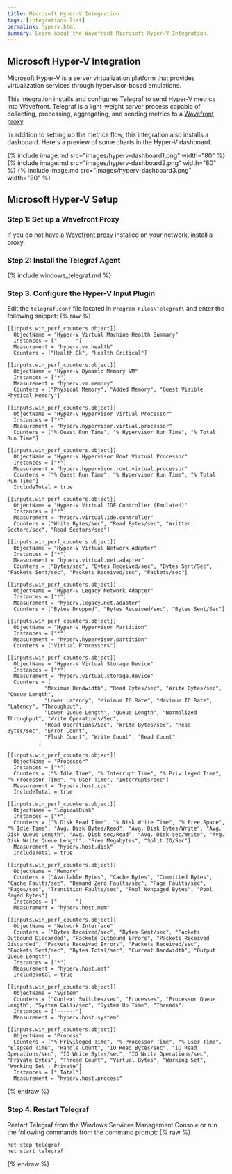 ```yaml
---
title: Microsoft Hyper-V Integration
tags: [integrations list]
permalink: hyperv.html
summary: Learn about the Wavefront Microsoft Hyper-V Integration.
---
```

## Microsoft Hyper-V Integration

Microsoft Hyper-V is a server virtualization platform that provides virtualization services through hypervisor-based emulations.

This integration installs and configures Telegraf to send Hyper-V metrics into Wavefront. Telegraf is a light-weight server process capable of collecting, processing, aggregating, and sending metrics to a [Wavefront proxy](https://docs.wavefront.com/proxies.html).

In addition to setting up the metrics flow, this integration also installs a dashboard. Here's a preview of some charts in the Hyper-V dashboard.

{% include image.md src="images/hyperv-dashboard1.png" width="80" %}
{% include image.md src="images/hyperv-dashboard2.png" width="80" %}
{% include image.md src="images/hyperv-dashboard3.png" width="80" %}

## Microsoft Hyper-V Setup



### Step 1: Set up a Wavefront Proxy

If you do not have a [Wavefront proxy](https://docs.wavefront.com/proxies.html) installed on your network, install a proxy.

### Step 2: Install the Telegraf Agent

{% include windows_telegraf.md %}

### Step 3. Configure the Hyper-V Input Plugin

Edit the `telegraf.conf` file located in `Program Files\Telegraf\` and enter the following snippet:
{% raw %}
   ```
   [[inputs.win_perf_counters.object]]
     ObjectName = "Hyper-V Virtual Machine Health Summary"
     Instances = ["------"]
     Measurement = "hyperv.vm.health"
     Counters = ["Health Ok", "Health Critical"]

   [[inputs.win_perf_counters.object]]
     ObjectName = "Hyper-V Dynamic Memory VM"
     Instances = ["*"]
     Measurement = "hyperv.vm.memory"
     Counters = ["Physical Memory", "Added Memory", "Guest Visible Physical Memory"]

   [[inputs.win_perf_counters.object]]
     ObjectName = "Hyper-V Hypervisor Virtual Processor"
     Instances = ["*"]
     Measurement = "hyperv.hypervisor.virtual.processor"
     Counters = ["% Guest Run Time", "% Hypervisor Run Time", "% Total Run Time"]

   [[inputs.win_perf_counters.object]]
     ObjectName = "Hyper-V Hypervisor Root Virtual Processor"
     Instances = ["*"]
     Measurement = "hyperv.hypervisor.root.virtual.processor"
     Counters = ["% Guest Run Time", "% Hypervisor Run Time", "% Total Run Time"]
     IncludeTotal = true

   [[inputs.win_perf_counters.object]]
     ObjectName = "Hyper-V Virtual IDE Controller (Emulated)"
     Instances = ["*"]
     Measurement = "hyperv.virtual.ide.controller"
     Counters = ["Write Bytes/sec", "Read Bytes/sec", "Written Sectors/sec", "Read Sectors/sec"]

   [[inputs.win_perf_counters.object]]
     ObjectName = "Hyper-V Virtual Network Adapter"
     Instances = ["*"]
     Measurement = "hyperv.virtual.net.adapter"
     Counters = ["Bytes/sec", "Bytes Received/sec", "Bytes Sent/Sec", "Packets Sent/sec", "Packets Received/sec", "Packets/sec"]

   [[inputs.win_perf_counters.object]]
     ObjectName = "Hyper-V Legacy Network Adapter"
     Instances = ["*"]
     Measurement = "hyperv.legacy.net.adapter"
     Counters = ["Bytes Dropped", "Bytes Received/sec", "Bytes Sent/Sec"]

   [[inputs.win_perf_counters.object]]
     ObjectName = "Hyper-V Hypervisor Partition"
     Instances = ["*"]
     Measurement = "hyperv.hypervisor.partition"
     Counters = ["Virtual Processors"]

   [[inputs.win_perf_counters.object]]
     ObjectName = "Hyper-V Virtual Storage Device"
     Instances = ["*"]
     Measurement = "hyperv.virtual.storage.device"
     Counters = [
               "Maximum Bandwidth", "Read Bytes/sec", "Write Bytes/sec", "Queue Length",
               "Lower Latency", "Minimum IO Rate", "Maximum IO Rate", "Latency", "Throughput",
               "Lower Queue Length", "Queue Length", "Normalized Throughput", "Write Operations/Sec",
               "Read Operations/Sec", "Write Bytes/sec", "Read Bytes/sec", "Error Count",
               "Flush Count", "Write Count", "Read Count"
             ]

   [[inputs.win_perf_counters.object]]
     ObjectName = "Processor"
     Instances = ["*"]
     Counters = ["% Idle Time", "% Interrupt Time", "% Privileged Time", "% Processor Time", "% User Time", "Interrupts/sec"]
     Measurement = "hyperv.host.cpu"
     IncludeTotal = true

   [[inputs.win_perf_counters.object]]
     ObjectName = "LogicalDisk"
     Instances = ["*"]
     Counters = ["% Disk Read Time", "% Disk Write Time", "% Free Space", "% Idle Time", "Avg. Disk Bytes/Read", "Avg. Disk Bytes/Write", "Avg. Disk Queue Length", "Avg. Disk sec/Read", "Avg. Disk sec/Write", "Avg. Disk Write Queue Length", "Free Megabytes", "Split IO/Sec"]
     Measurement = "hyperv.host.disk"
     IncludeTotal = true

   [[inputs.win_perf_counters.object]]
     ObjectName = "Memory"
     Counters = ["Available Bytes", "Cache Bytes", "Committed Bytes", "Cache Faults/sec", "Demand Zero Faults/sec", "Page Faults/sec", "Pages/sec", "Transition Faults/sec", "Pool Nonpaged Bytes", "Pool Paged Bytes"]
     Instances = ["------"]
     Measurement = "hyperv.host.mem"

   [[inputs.win_perf_counters.object]]
     ObjectName = "Network Interface"
     Counters = ["Bytes Received/sec", "Bytes Sent/sec", "Packets Outbound Discarded", "Packets Outbound Errors", "Packets Received Discarded", "Packets Received Errors", "Packets Received/sec", "Packets Sent/sec", "Bytes Total/sec", "Current Bandwidth", "Output Queue Length"]
     Instances = ["*"] 
     Measurement = "hyperv.host.net"
     IncludeTotal = true

   [[inputs.win_perf_counters.object]]
     ObjectName = "System"
     Counters = ["Context Switches/sec", "Processes", "Processor Queue Length", "System Calls/sec", "System Up Time", "Threads"]
     Instances = ["------"]
     Measurement = "hyperv.host.system"

   [[inputs.win_perf_counters.object]]
     ObjectName = "Process"
     Counters = ["% Privileged Time", "% Processor Time", "% User Time", "Elapsed Time", "Handle Count", "IO Read Bytes/sec", "IO Read Operations/sec", "IO Write Bytes/sec", "IO Write Operations/sec", "Private Bytes", "Thread Count", "Virtual Bytes", "Working Set", "Working Set - Private"]
     Instances = ["_Total"]
     Measurement = "hyperv.host.process"
   ```
{% endraw %}
### Step 4. Restart Telegraf

Restart Telegraf from the Windows Services Management Console or run the following commands from the command prompt:
{% raw %}
   ```
   net stop telegraf
   net start telegraf
   ```
{% endraw %}

